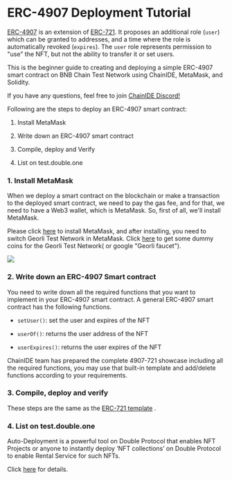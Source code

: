 
# ERC-4907 Deployment Tutorial

[ERC-4907](https://github.com/ethereum/EIPs/blob/master/EIPS/eip-4907.md) is an extension of [ERC-721](https://github.com/ethereum/EIPs/blob/master/EIPS/eip-721.md). It proposes an additional role (`user`) which can be granted to addresses, and a time where the role is automatically revoked (`expires`). The `user` role represents permission to "use" the NFT, but not the ability to transfer it or set users.

This is the beginner guide to creating and deploying a simple ERC-4907 smart contract on BNB Chain Test Network using ChainIDE, MetaMask, and Solidity.

If you have any questions, feel free to join [ChainIDE Discord!](https://discord.gg/QpGq4hjWrh)


Following are the steps to deploy an ERC-4907 smart contract:

1. Install MetaMask

2. Write down an ERC-4907 smart contract

3. Compile, deploy and Verify

4. List on test.double.one   

### 1. Install MetaMask

When we deploy a smart contract on the blockchain or make a transaction to the deployed smart contract, we need to pay the gas fee, and for that, we need to have a Web3 wallet, which is MetaMask. So, first of all, we'll install MetaMask.

Please click [here](https://metamask.io/) to install MetaMask, and after installing, you need to switch Georli Test Network in  MetaMask. Click [here](https://goerlifaucet.com/) to get some dummy coins for the Georli Test Network( or google "Georli faucet").

![](https://static.double.one/2022/10/18/wjg9ux3543x937e.png)


### 2. Write down an ERC-4907 Smart contract
  
You need to write down all the required functions that you want to implement in your ERC-4907 smart contract. A general ERC-4907 smart contract has the following functions.

-   `setUser()`: set the user and expires of the NFT

-   `userOf()`: returns the user address of the NFT

-   `userExpires()`: returns the user expires of the NFT
  

ChainIDE team has prepared the complete 4907-721 showcase including all the required functions, you may use that built-in template and add/delete functions according to your requirements.

### 3. Compile, deploy and verify
These steps are the same as the [ERC-721 template](https://chainide.com/s/ethereum/a5263bf7d7d1490e99f2e5e7188708ef?open=readme.md&type=preview) .


### 4. List on test.double.one
Auto-Deployment is a powerful tool on Double Protocol that enables NFT Projects or anyone to instantly deploy ‘NFT collections’ on Double Protocol to enable Rental Service for such NFTs.

Click [here](https://docs.double.one/for-developers/integration-tutorials/nft-rental-auto-deployment) for details.

